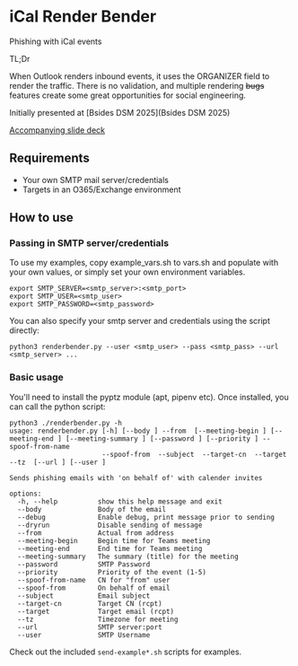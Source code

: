 # iCal Render Bender

Phishing with iCal events

TL;Dr

When Outlook renders inbound events, it uses the ORGANIZER field to render the traffic. There is no validation, and multiple rendering ~~bugs~~ features create some great opportunities for social engineering.

Initially presented at [Bsides DSM 2025](Bsides DSM 2025)

[Accompanying slide deck](https://docs.google.com/presentation/d/1PTmQjviLZidnOCVBLchBL7p7V1Lq_mtfDEBoilKDOFc/edit?usp=sharing)

## Requirements

- Your own SMTP mail server/credentials
- Targets in an O365/Exchange environment

## How to use

### Passing in SMTP server/credentials

To use my examples, copy example_vars.sh to vars.sh and populate with your own values, or simply set your own environment variables.

```shell
export SMTP_SERVER=<smtp_server>:<smtp_port>
export SMTP_USER=<smtp_user>
export SMTP_PASSWORD=<smtp_password>
```

You can also specify your smtp server and credentials using the script directly:

```shell
python3 renderbender.py --user <smtp_user> --pass <smtp_pass> --url <smtp_server> ...
```

### Basic usage

You'll need to install the pyptz module (apt, pipenv etc). Once installed, you can call the python script:

```shell
python3 ./renderbender.py -h
usage: renderbender.py [-h] [--body ] --from  [--meeting-begin ] [--meeting-end ] [--meeting-summary ] [--password ] [--priority ] --spoof-from-name
                       --spoof-from  --subject  --target-cn  --target  --tz  [--url ] [--user ]

Sends phishing emails with 'on behalf of' with calender invites

options:
  -h, --help          show this help message and exit
  --body              Body of the email
  --debug             Enable debug, print message prior to sending
  --dryrun            Disable sending of message
  --from              Actual from address
  --meeting-begin     Begin time for Teams meeting
  --meeting-end       End time for Teams meeting
  --meeting-summary   The summary (title) for the meeting
  --password          SMTP Password
  --priority          Priority of the event (1-5)
  --spoof-from-name   CN for "from" user
  --spoof-from        On behalf of email
  --subject           Email subject
  --target-cn         Target CN (rcpt)
  --target            Target email (rcpt)
  --tz                Timezone for meeting
  --url               SMTP server:port
  --user              SMTP Username
```

Check out the included `send-example*.sh` scripts for examples.
